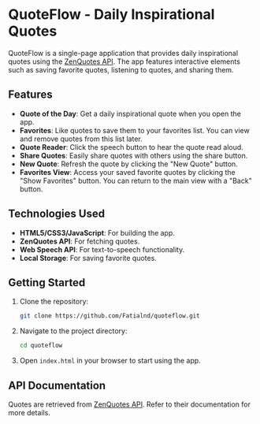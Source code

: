 # QuoteFlow - Daily Inspirational Quotes

QuoteFlow is a single-page application that provides daily inspirational quotes using the [ZenQuotes API](https://zenquotes.io/api). The app features interactive elements such as saving favorite quotes, listening to quotes, and sharing them.

## Features

- **Quote of the Day**: Get a daily inspirational quote when you open the app.
- **Favorites**: Like quotes to save them to your favorites list. You can view and remove quotes from this list later.
- **Quote Reader**: Click the speech button to hear the quote read aloud.
- **Share Quotes**: Easily share quotes with others using the share button.
- **New Quote**: Refresh the quote by clicking the "New Quote" button.
- **Favorites View**: Access your saved favorite quotes by clicking the "Show Favorites" button. You can return to the main view with a "Back" button.

## Technologies Used

- **HTML5/CSS3/JavaScript**: For building the app.
- **ZenQuotes API**: For fetching quotes.
- **Web Speech API**: For text-to-speech functionality.
- **Local Storage**: For saving favorite quotes.

## Getting Started

1. Clone the repository:
   ```bash
   git clone https://github.com/Fatialnd/quoteflow.git
   ```
2. Navigate to the project directory:
   ```bash
   cd quoteflow
   ```
3. Open `index.html` in your browser to start using the app.

## API Documentation

Quotes are retrieved from [ZenQuotes API](https://zenquotes.io/api). Refer to their documentation for more details.


